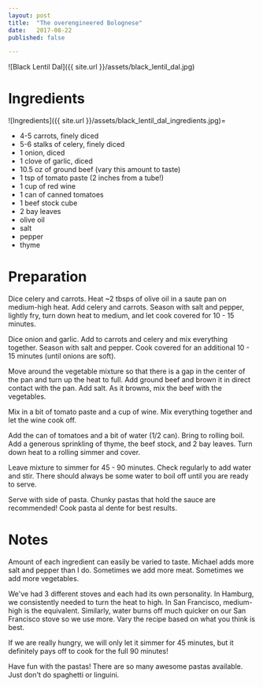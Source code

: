 ```yaml
---
layout: post
title:  "The overengineered Bolognese"
date:   2017-08-22
published: false

---
```


![Black Lentil Dal]({{ site.url }}/assets/black_lentil_dal.jpg)


# Ingredients

![Ingredients]({{ site.url }}/assets/black_lentil_dal_ingredients.jpg)=

* 4-5 carrots, finely diced
* 5-6 stalks of celery, finely diced
* 1 onion, diced
* 1 clove of garlic, diced
* 10.5 oz of ground beef (vary this amount to taste)
* 1 tsp of tomato paste (2 inches from a tube!)
* 1 cup of red wine
* 1 can of canned tomatoes
* 1 beef stock cube
* 2 bay leaves
* olive oil
* salt
* pepper
* thyme


# Preparation
Dice celery and carrots. Heat ~2 tbsps of olive oil in a saute pan on medium-high heat. Add celery and carrots. Season with salt and pepper, lightly fry, turn down heat to medium, and let cook covered for 10 - 15 minutes.

Dice onion and garlic. Add to carrots and celery and mix everything together. Season with salt and pepper. Cook covered for an additional 10 - 15 minutes (until onions are soft).

Move around the vegetable mixture so that there is a gap in the center of the pan and turn up the heat to full. Add ground beef and brown it in direct contact with the pan. Add salt. As it browns, mix the beef with the vegetables.

Mix in a bit of tomato paste and a cup of wine. Mix everything together and let the wine cook off.

Add the can of tomatoes and a bit of water (1/2 can). Bring to rolling boil. Add a generous sprinkling of thyme, the beef stock, and 2 bay leaves. Turn down heat to a rolling simmer and cover.

Leave mixture to simmer for 45 - 90 minutes. Check regularly to add water and stir. There should always be some water to boil off until you are ready to serve.

Serve with side of pasta. Chunky pastas that hold the sauce are recommended! Cook pasta al dente for best results.

# Notes
Amount of each ingredient can easily be varied to taste. Michael adds more salt and pepper than I do. Sometimes we add more meat. Sometimes we add more vegetables.

We've had 3 different stoves and each had its own personality. In Hamburg, we consistently needed to turn the heat to high. In San Francisco, medium-high is the equivalent. Similarly, water burns off much quicker on our San Francisco stove so we use more. Vary the recipe based on what you think is best.

If we are really hungry, we will only let it simmer for 45 minutes, but it definitely pays off to cook for the full 90 minutes!

Have fun with the pastas! There are so many awesome pastas available. Just don't do spaghetti or linguini.
